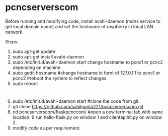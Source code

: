 # pcncserverscom

Before running and modifying code, install avahi-daemon (mdns service to get local domain name) and set the hostname of raspberry in local LAN network.

Steps:
1. sudo apt-get update
2. sudo apt-get install avahi-daemon
3. sudo /etc/init.d/avahi-daemon start
change hostname to pcnc1 or pcnc2 depending on machine
4. sudo gedit hostname
#change hostname in fornt of 127.0.1.1 to pcnc1 or pcnc2
#reboot the system to reflect changes.
5. sudo reboot
#
6. sudo /etc/init.d/avahi-daemon start
#clone the code from git.
7. git clone https://github.com/sahilgupta221/pcncserverscom.git
8. cd pcncserverscom/flaskpcnccom/
#open a new terminal tab with same location.
9 run hello-flask.py on window 1 and clientapihit.py on window 2.
10. modify code as per requirement.
